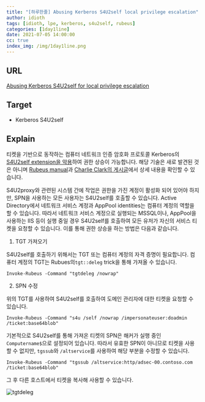```yaml
---
title: "[하루한줄] Abusing Kerberos S4U2self local privilege escalation"
author: idioth
tags: [idioth, lpe, kerberos, s4u2self, rubeus]
categories: [1day1line]
date: 2021-07-05 14:00:00
cc: true
index_img: /img/1day1line.png
---
```


## URL 

[Abusing Kerberos S4U2self for local privilege escalation](https://cyberstoph.org/posts/2021/06/abusing-kerberos-s4u2self-for-local-privilege-escalation/)



## Target

- Kerberos S4U2self



## Explain

티켓을 기반으로 동작하는 컴퓨터 네트워크 인증 암호화 프로토콜 Kerberos의 [S4U2self extension을 악용](http://www.harmj0y.net/blog/activedirectory/S4U2pwnage/)하여 권한 상승이 가능합니다. 해당 기술은 새로 발견된 것은 아니며 [Rubeus manual](https://github.com/GhostPack/Rubeus#constrained-delegation-abuse)과 [Charlie Clark의 게시글](https://exploit.ph/revisiting-delegate-2-thyself.html)에서 상세 내용을 확인할 수 있습니다.

S4U2proxy와 관련된 시스템 간에 작업은 권한을 가진 계정이 활성화 되어 있어야 하지만, SPN을 사용하는 모든 사용자는 S4U2self를 호출할 수 있습니다. Active Directory에서 네트워크 서비스 계정과 AppPool identities는 컴퓨터 계정의 역할을 할 수 있습니다. 따라서 네트워크 서비스 계정으로 실행되는 MSSQL이나, AppPool을 사용하는 IIS 등이 실행 중일 경우 S4U2self를 호출하여 모든 유저가 자신의 서비스 티켓을 요청할 수 있습니다. 이를 통해 권한 상승을 하는 방법은 다음과 같습니다.

1. TGT 가져오기

S4U2self를 호출하기 위해서는 TGT 또는 컴퓨터 계정의 자격 증명이 필요합니다. 컴퓨터 계정의 TGT는 Rubues의`tgt::deleg` trick을 통해 가져올 수 있습니다.

```
Invoke-Rubeus -Command "tgtdeleg /nowrap"
```

2. SPN 수정

위의 TGT를 사용하여 S4U2self를 호출하여 도메인 관리자에 대한 티켓을 요청할 수 있습니다. 

````
Invoke-Rubeus -Command "s4u /self /nowrap /impersonateuser:doadmin /ticket:base64blob"
````

기본적으로 S4U2self를 통해 가져온 티켓의 SPN은 해커가 실행 중인  `Computername$`으로 설정되어 있습니다. 따라서 유효한 SPN이 아니므로 티켓을 사용할 수 없지만, `tgssub`와 `/altservice`를 사용하여 해당 부분을 수정할 수 있습니다.

```
Invoke-Rubeus -Command "tgssub /altservice:http/adsec-00.contoso.com /ticket:base64blob"
```

그 후 다른 호스트에서 티켓을 복사해 사용할 수 있습니다.

![tgtdeleg](https://cyberstoph.org/img/7_tgssub_ptt_2.png)

